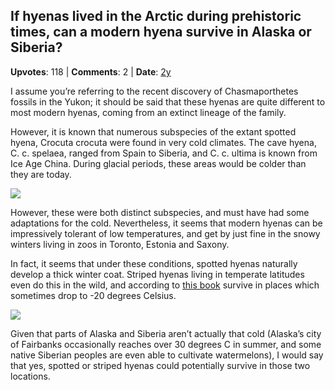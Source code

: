 ## If hyenas lived in the Arctic during prehistoric times, can a modern hyena survive in Alaska or Siberia?
    
**Upvotes**: 118 | **Comments**: 2 | **Date**: [2y](https://www.quora.com/If-hyenas-lived-in-the-Arctic-during-prehistoric-times-can-a-modern-hyena-survive-in-Alaska-or-Siberia/answer/Gary-Meaney)

I assume you’re referring to the recent discovery of Chasmaporthetes fossils in the Yukon; it should be said that these hyenas are quite different to most modern hyenas, coming from an extinct lineage of the family.

However, it is known that numerous subspecies of the extant spotted hyena, Crocuta crocuta were found in very cold climates. The cave hyena, C. c. spelaea, ranged from Spain to Siberia, and C. c. ultima is known from Ice Age China. During glacial periods, these areas would be colder than they are today.

![](https://qph.fs.quoracdn.net/main-qimg-1f7d104ab173dfd5ce74175ad69f383e-lq)

However, these were both distinct subspecies, and must have had some adaptations for the cold. Nevertheless, it seems that modern hyenas can be impressively tolerant of low temperatures, and get by just fine in the snowy winters living in zoos in Toronto, Estonia and Saxony.

In fact, it seems that under these conditions, spotted hyenas naturally develop a thick winter coat. Striped hyenas living in temperate latitudes even do this in the wild, and according to [this book](https://www.amazon.com/Handbook-Mammals-World-Vol-Carnivores/dp/8496553493 "www.amazon.com") survive in places which sometimes drop to -20 degrees Celsius.

![](https://qph.fs.quoracdn.net/main-qimg-fc14ae1f4c69ce912afc7624b2ab253b-lq)

Given that parts of Alaska and Siberia aren’t actually that cold (Alaska’s city of Fairbanks occasionally reaches over 30 degrees C in summer, and some native Siberian peoples are even able to cultivate watermelons), I would say that yes, spotted or striped hyenas could potentially survive in those two locations.

